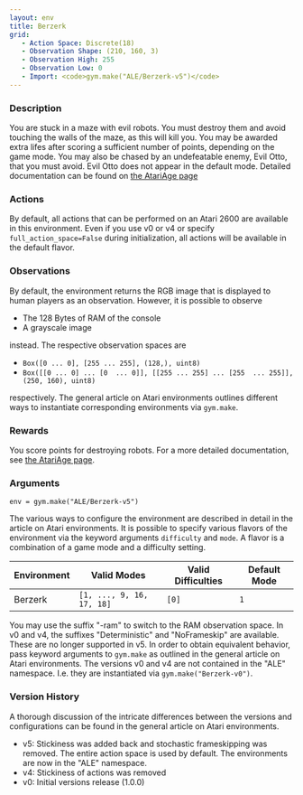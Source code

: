 ```yaml
---
layout: env
title: Berzerk
grid:
   - Action Space: Discrete(18)
   - Observation Shape: (210, 160, 3)
   - Observation High: 255
   - Observation Low: 0
   - Import: <code>gym.make("ALE/Berzerk-v5")</code>
---
```


### Description
You are stuck in a maze with evil robots. You must destroy them and avoid touching the walls of the maze, as this will
kill you. You may be awarded extra lifes after scoring a sufficient number of points, depending on the game mode.
You may also be chased by an undefeatable enemy, Evil Otto, that you must avoid. Evil Otto does not appear in the default mode.
Detailed documentation can be found on [the AtariAge page](https://atariage.com/manual_html_page.php?SystemID=2600&SoftwareID=866&itemTypeID=HTMLMANUAL)

### Actions
By default, all actions that can be performed on an Atari 2600 are available in this environment.
Even if you use v0 or v4 or specify `full_action_space=False` during initialization, all actions 
will be available in the default flavor.



### Observations
By default, the environment returns the RGB image that is displayed to human players as an observation. However, it is
possible to observe
- The 128 Bytes of RAM of the console
- A grayscale image

instead. The respective observation spaces are
- `Box([0 ... 0], [255 ... 255], (128,), uint8)`
- `Box([[0 ... 0]
 ...
 [0  ... 0]], [[255 ... 255]
 ...
 [255  ... 255]], (250, 160), uint8)
`

respectively. The general article on Atari environments outlines different ways to instantiate corresponding environments
via `gym.make`.

### Rewards
You score points for destroying robots.
For a more detailed documentation, see [the AtariAge page](https://atariage.com/manual_html_page.php?SystemID=2600&SoftwareID=866&itemTypeID=HTMLMANUAL).

### Arguments

```
env = gym.make("ALE/Berzerk-v5")
```

The various ways to configure the environment are described in detail in the article on Atari environments.
It is possible to specify various flavors of the environment via the keyword arguments `difficulty` and `mode`. 
A flavor is a combination of a game mode and a difficulty setting.

|      Environment | Valid Modes                                                                                                                                                                         | Valid Difficulties | Default Mode |
|------------------|-------------------------------------------------------------------------------------------------------------------------------------------------------------------------------------|--------------------|--------------|
|          Berzerk | `[1, ..., 9, 16, 17, 18]`                                                                                                                                           |              `[0]` | `1`          |

You may use the suffix "-ram" to switch to the RAM observation space. In v0 and v4, the suffixes "Deterministic" and "NoFrameskip" 
are available. These are no longer supported in v5. In order to obtain equivalent behavior, pass keyword arguments to `gym.make` as outlined in 
the general article on Atari environments.
The versions v0 and v4 are not contained in the "ALE" namespace. I.e. they are instantiated via `gym.make("Berzerk-v0")`.

### Version History
A thorough discussion of the intricate differences between the versions and configurations can be found in the
general article on Atari environments. 

* v5: Stickiness was added back and stochastic frameskipping was removed. The entire action space is used by default. The environments are now in the "ALE" namespace.
* v4: Stickiness of actions was removed
* v0: Initial versions release (1.0.0)
